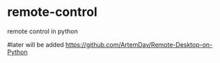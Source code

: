 # remote-control
remote control in python

#later will be added
https://github.com/ArtemDav/Remote-Desktop-on-Python
